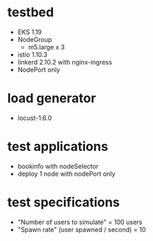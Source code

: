 testbed
=======
- EKS 1.19
- NodeGroup
  * m5.large x 3
- istio 1.10.3
- linkerd 2.10.2 with nginx-ingress
- NodePort only

load generator
==============
- locust-1.6.0

test applications
=================
- bookinfo with nodeSelector
- deploy 1 node with nodePort only

test specifications
===================
- "Number of users to simulate" = 100 users
- "Spawn rate" (user spawned / second) = 10

